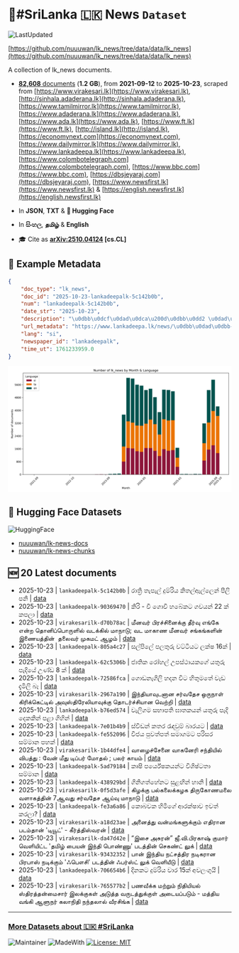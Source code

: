 # 📄#SriLanka 🇱🇰 News `Dataset`

![LastUpdated](https://img.shields.io/badge/last_updated-2025--10--23_22:21:34-green)

[https://github.com/nuuuwan/lk_news/tree/data/data/lk_news](https://github.com/nuuuwan/lk_news/tree/data/data/lk_news)

A collection of lk_news documents.

- [**82,608** documents](https://github.com/nuuuwan/lk_news/tree/data/data/lk_news) (**1.2 GB**), from **2021-09-12** to **2025-10-23**, scraped from [https://www.virakesari.lk](https://www.virakesari.lk), [http://sinhala.adaderana.lk](http://sinhala.adaderana.lk), [https://www.tamilmirror.lk](https://www.tamilmirror.lk), [https://www.adaderana.lk](https://www.adaderana.lk), [https://www.ada.lk](https://www.ada.lk), [https://www.ft.lk](https://www.ft.lk), [http://island.lk](http://island.lk), [https://economynext.com](https://economynext.com), [https://www.dailymirror.lk](https://www.dailymirror.lk), [https://www.lankadeepa.lk](https://www.lankadeepa.lk), [https://www.colombotelegraph.com](https://www.colombotelegraph.com), [https://www.bbc.com](https://www.bbc.com), [https://dbsjeyaraj.com](https://dbsjeyaraj.com), [https://www.newsfirst.lk](https://www.newsfirst.lk) & [https://english.newsfirst.lk](https://english.newsfirst.lk)

- In **JSON**, **TXT** & **🤗 Hugging Face**

- In **සිංහල**, **தமிழ்** & **English**

- 🎓 Cite as **[arXiv:2510.04124](https://arxiv.org/abs/2510.04124) [cs.CL]**

## 📝 Example Metadata

```json
{
    "doc_type": "lk_news",
    "doc_id": "2025-10-23-lankadeepalk-5c142b0b",
    "num": "lankadeepalk-5c142b0b",
    "date_str": "2025-10-23",
    "description": "\u0dbb\u0dcf\u0dad\u0dca\u200d\u0dbb\u0dd2 \u0dad\u0dd0\u0db4\u0dd0\u0dbd\u0dca \u0daf\u0dd4\u0db8\u0dca\u0dbb\u0dd2\u0dba \u0d9a\u0dd2\u0dad\u0dbd\u0dca\u0d87\u0dbd\u0dca\u0dbd\u0dd9\u0db1\u0dca \u0db4\u0dd3\u0dbd\u0dd2 \u0db4\u0db1\u0dd2",
    "url_metadata": "https://www.lankadeepa.lk/news/\u0dbb\u0dad\u0dbb-\u0dad\u0db4\u0dbd-\u0daf\u0db8\u0dbb\u0dba-\u0d9a\u0dad\u0dbd\u0d87\u0dbd\u0dbd\u0db1-\u0db4\u0dbd-\u0db4\u0db1/101-681944",
    "lang": "si",
    "newspaper_id": "lankadeepalk",
    "time_ut": 1761233959.0
}
```

![Chart](https://raw.githubusercontent.com/nuuuwan/lk_news/refs/heads/data/data/lk_news/docs_by_month_and_lang.png)

## 🤗 Hugging Face Datasets

![HuggingFace](https://img.shields.io/badge/-HuggingFace-FDEE21?style=for-the-badge&logo=HuggingFace)

- [nuuuwan/lk-news-docs](https://huggingface.co/datasets/nuuuwan/lk-news-docs)
- [nuuuwan/lk-news-chunks](https://huggingface.co/datasets/nuuuwan/lk-news-chunks)

## 🆕 20 Latest documents

- 2025-10-23 | `lankadeepalk-5c142b0b` | රාත්‍රි තැපැල් දුම්රිය කිතල්ඇල්ලෙන් පීලි පනි | [data](https://github.com/nuuuwan/lk_news/tree/data/data/lk_news/2020s/2025/2025-10-23-lankadeepalk-5c142b0b)
- 2025-10-23 | `lankadeepalk-90369470` | කිරි - වී ගොවි හබේකට ගවයන් 22 ක් කපලා | [data](https://github.com/nuuuwan/lk_news/tree/data/data/lk_news/2020s/2025/2025-10-23-lankadeepalk-90369470)
- 2025-10-23 | `virakesarilk-d70b78ac` | மீனவர் பிரச்சினைக்கு தீர்வு எங்கே என்ற தொனிப்பொருளில் வடக்கில் மாநாடு; வட மாகாண மீனவர் சங்கங்களின் இணையத்தின்  தலைவர் முகமட் ஆழம் | [data](https://github.com/nuuuwan/lk_news/tree/data/data/lk_news/2020s/2025/2025-10-23-virakesarilk-d70b78ac)
- 2025-10-23 | `lankadeepalk-805a4c27` | සල්පිලේ පලතුරු වට්ටියට ලක්ෂ 16ක් | [data](https://github.com/nuuuwan/lk_news/tree/data/data/lk_news/2020s/2025/2025-10-23-lankadeepalk-805a4c27)
- 2025-10-23 | `lankadeepalk-62c5306b` | ජාතික රෝහල් උපස්ථායකගේ යතුරු පැදියේ උණ්ඩ 8 ක් | [data](https://github.com/nuuuwan/lk_news/tree/data/data/lk_news/2020s/2025/2025-10-23-lankadeepalk-62c5306b)
- 2025-10-23 | `lankadeepalk-72586fca` | ගොඩනැගිලි හදන විට හිතුමතේ වැඩ දැමිලි බෑ | [data](https://github.com/nuuuwan/lk_news/tree/data/data/lk_news/2020s/2025/2025-10-23-lankadeepalk-72586fca)
- 2025-10-23 | `virakesarilk-2967a190` | இந்தியாவுடனான சர்வதேச ஒருநாள் கிரிக்கெட்டில் அவுஸ்திரேலியாவுக்கு தொடர்ச்சியான வெற்றி | [data](https://github.com/nuuuwan/lk_news/tree/data/data/lk_news/2020s/2025/2025-10-23-virakesarilk-2967a190)
- 2025-10-23 | `lankadeepalk-b76ed574` | වැලිගම සභාපති ඝාතකයන් යතුරු පැදි දෙකකින් පළා ගිහින් | [data](https://github.com/nuuuwan/lk_news/tree/data/data/lk_news/2020s/2025/2025-10-23-lankadeepalk-b76ed574)
- 2025-10-23 | `lankadeepalk-7e01b4b9` | ස්වීඩන් කතර රැඳවුම් බාරයට | [data](https://github.com/nuuuwan/lk_news/tree/data/data/lk_news/2020s/2025/2025-10-23-lankadeepalk-7e01b4b9)
- 2025-10-23 | `lankadeepalk-fe552096` | විජය පුවත්පත් සමාගමට පරිසර සම්මාන පහක් | [data](https://github.com/nuuuwan/lk_news/tree/data/data/lk_news/2020s/2025/2025-10-23-lankadeepalk-fe552096)
- 2025-10-23 | `virakesarilk-1b44dfe4` | வாழைச்சேனை வாகனேரி சந்தியில் விபத்து : வேன் மீது டிப்பர் மோதல் ; பலர் காயம் | [data](https://github.com/nuuuwan/lk_news/tree/data/data/lk_news/2020s/2025/2025-10-23-virakesarilk-1b44dfe4)
- 2025-10-23 | `lankadeepalk-5ad79184` | කෘෂි පර්යේෂකයන්ට විශිෂ්ටතා සම්මාන | [data](https://github.com/nuuuwan/lk_news/tree/data/data/lk_news/2020s/2025/2025-10-23-lankadeepalk-5ad79184)
- 2025-10-23 | `lankadeepalk-438929bd` | ගිනිගත්හේනට සුළඟින් හානි | [data](https://github.com/nuuuwan/lk_news/tree/data/data/lk_news/2020s/2025/2025-10-23-lankadeepalk-438929bd)
- 2025-10-23 | `virakesarilk-0f5d3afe` | கிழக்கு பல்கலைக்கழக திருகோணமலை வளாகத்தின் 7ஆவது சர்வதேச ஆய்வு மாநாடு | [data](https://github.com/nuuuwan/lk_news/tree/data/data/lk_news/2020s/2025/2025-10-23-virakesarilk-0f5d3afe)
- 2025-10-23 | `lankadeepalk-fe3a6a86` | කොබවක හිමිගේ ආරක්ෂාව ඉවත් කරලා? | [data](https://github.com/nuuuwan/lk_news/tree/data/data/lk_news/2020s/2025/2025-10-23-lankadeepalk-fe3a6a86)
- 2025-10-23 | `virakesarilk-a18d23ae` | அனைத்து வன்மங்களுக்கும் எதிரான படம்தான் 'டியூட்' - கீர்த்திஸ்வரன் | [data](https://github.com/nuuuwan/lk_news/tree/data/data/lk_news/2020s/2025/2025-10-23-virakesarilk-a18d23ae)
- 2025-10-23 | `virakesarilk-da47d42e` | “இசை அசுரன்” ஜீ.வி.பிரகாஷ் குமார் வெளியிட்ட 'தமிழ் பையன் இந்தி பொண்ணு' படத்தின் செகண்ட் லுக் | [data](https://github.com/nuuuwan/lk_news/tree/data/data/lk_news/2020s/2025/2025-10-23-virakesarilk-da47d42e)
- 2025-10-23 | `virakesarilk-93432352` | பான் இந்திய நட்சத்திர நடிகரான பிரபாஸ் நடிக்கும் 'ஃபௌசி' படத்தின் ஃபர்ஸ்ட் லுக் வெளியீடு | [data](https://github.com/nuuuwan/lk_news/tree/data/data/lk_news/2020s/2025/2025-10-23-virakesarilk-93432352)
- 2025-10-23 | `lankadeepalk-706654b6` | දිනකට දුම්රිය වාර 15ක් අවලංගුයි | [data](https://github.com/nuuuwan/lk_news/tree/data/data/lk_news/2020s/2025/2025-10-23-lankadeepalk-706654b6)
- 2025-10-23 | `virakesarilk-765577b2` | பணவீக்க மற்றும் நிதியியல் ஸ்திரத்தன்மைசார் இலக்குகள் அடுத்த வருடத்துக்குள் அடையப்படும் - மத்திய வங்கி ஆளுநர் கலாநிதி நந்தலால் வீரசிங்க | [data](https://github.com/nuuuwan/lk_news/tree/data/data/lk_news/2020s/2025/2025-10-23-virakesarilk-765577b2)

---

### [More Datasets about 🇱🇰 #SriLanka](https://github.com/nuuuwan/lk_datasets)

![Maintainer](https://img.shields.io/badge/maintainer-nuuuwan-red)
![MadeWith](https://img.shields.io/badge/made_with-python-blue)
[![License: MIT](https://img.shields.io/badge/License-MIT-yellow.svg)](https://opensource.org/licenses/MIT)
